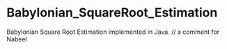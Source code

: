 Babylonian_SquareRoot_Estimation
================================

Babylonian Square Root Estimation implemented in Java.
// a comment for Nabeel
